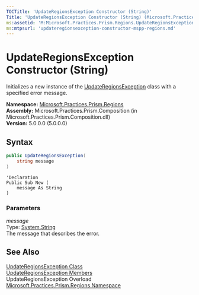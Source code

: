 ```yaml
---
TOCTitle: 'UpdateRegionsException Constructor (String)'
Title: 'UpdateRegionsException Constructor (String) (Microsoft.Practices.Prism.Regions)'
ms:assetid: 'M:Microsoft.Practices.Prism.Regions.UpdateRegionsException.\#ctor(System.String)'
ms:mtpsurl: 'updateregionsexception-constructor-mspp-regions.md'
---
```



# UpdateRegionsException Constructor (String)

Initializes a new instance of the [UpdateRegionsException](/patterns-practices/reference/updateregionsexception-class-mspp-regions) class with a specified error message.

**Namespace:** [Microsoft.Practices.Prism.Regions](/patterns-practices/reference/mspp-regions-namespace)  
**Assembly:** Microsoft.Practices.Prism.Composition (in Microsoft.Practices.Prism.Composition.dll)  
**Version:** 5.0.0.0 (5.0.0.0)

## Syntax
```C#
public UpdateRegionsException(
	string message
)
```
```VB
'Declaration
Public Sub New ( 
	message As String
)
```

### Parameters

*message*  
Type: [System.String](http://msdn.microsoft.com/en-us/library/s1wwdcbf)  
The message that describes the error.

## See Also

[UpdateRegionsException Class](/patterns-practices/reference/updateregionsexception-class-mspp-regions
)  
[UpdateRegionsException Members](/patterns-practices/reference/updateregionsexception-members-mspp-regions
)  
UpdateRegionsException Overload  
[Microsoft.Practices.Prism.Regions Namespace](/patterns-practices/reference/mspp-regions-namespace
)  